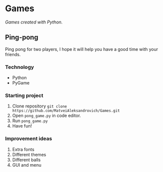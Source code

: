 # Games
_Games created with Python._

## Ping-pong
Ping pong for two players, I hope it will help you have a good time with your friends.
### Technology
- Python
- PyGame
### Starting project
1. Clone repository `git clone https://github.com/MatveiAleksandrovich/Games.git`
2. Open `pong_game.py` in code editor.
3. Run `pong_game.py`
4. Have fun!
### Improvement ideas
1. Extra fonts
2. Different themes
3. Different balls
4. GUI and menu
